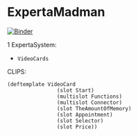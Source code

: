 # ExpertaMadman

[![Binder](https://mybinder.org/badge_logo.svg)](https://mybinder.org/v2/gh/Kirito56/ExpertaMadman/HEAD)

1 ExpertaSystem:
* `VideoCards`

CLIPS:

    (deftemplate VideoCard
                    (slot Start)
                    (multislot Functions)
                    (multislot Connector)
                    (slot TheAmountOfMemory)
                    (slot Appointment)
                    (slot Selector)
                    (slot Price))